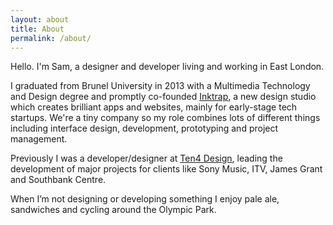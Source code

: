 ```yaml
---
layout: about
title: About
permalink: /about/
---
```


Hello. I'm Sam, a designer and developer living and working in East London.

I graduated from Brunel University in 2013 with a Multimedia Technology and Design degree and promptly co-founded [Inktrap](http://www.inktrap.co.uk), a new design studio which creates brilliant apps and websites, mainly for early-stage tech startups. We're a tiny company so my role combines lots of different things including interface design, development, prototyping and project management.

Previously I was a developer/designer at [Ten4 Design](http://www.ten4design.co.uk), leading the development of major projects for clients like Sony Music, ITV, James Grant and Southbank Centre.

When I’m not designing or developing something I enjoy pale ale, sandwiches and cycling around the Olympic Park.
